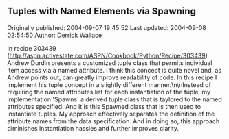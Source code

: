 ## Tuples with Named Elements via Spawning

Originally published: 2004-09-07 19:45:52
Last updated: 2004-09-08 02:54:50
Author: Derrick Wallace

In recipe 303439 (http://aspn.activestate.com/ASPN/Cookbook/Python/Recipe/303439) Andrew Durdin presents a customized tuple class that permits individual item access via a named attribute.  I think this concept is quite novel and, as Andrew points out, can greatly improve readability of code.  In this recipe I implement his tuple concept in a slightly different manner.\n\nInstead of requiring the named attributes list for each instantiation of the tuple, my implementation 'Spawns' a derived tuple class that is taylored to the named attributes specified.  And it is this Spawned class that is then used to instantiate tuples.  My approach effectively separates the definition of the attribute names from the data specification.  And in doing so, this approach diminishes instantiation hassles and further improves clarity.
